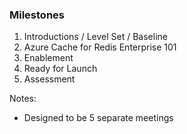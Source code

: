 ### Milestones

1. Introductions / Level Set / Baseline
2. Azure Cache for Redis Enterprise 101
3. Enablement
4. Ready for Launch   
5. Assessment

Notes:
- Designed to be 5 separate meetings